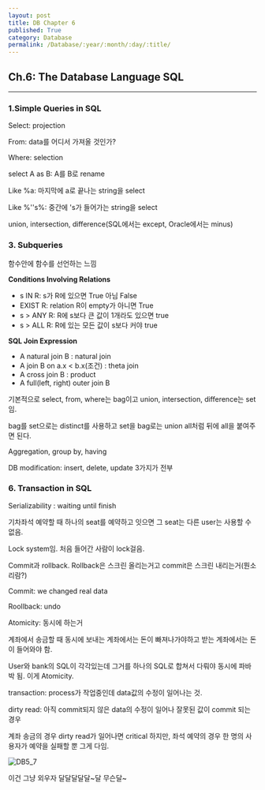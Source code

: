 ```yaml
---
layout: post
title: DB Chapter 6
published: True
category: Database
permalink: /Database/:year/:month/:day/:title/
---
```


## Ch.6: The Database Language SQL

------------

### 1.Simple Queries in SQL

Select: projection

From: data를 어디서 가져올 것인가?

Where: selection

select A as B: A를 B로 rename

Like %a: 마지막에 a로 끝나는 string을 select

Like %''s%: 중간에 's가 들어가는 string을 select

union, intersection, difference(SQL에서는 except, Oracle에서는 minus)

### 3. Subqueries

함수안에 함수를 선언하는 느낌

**Conditions Involving Relations**

* s IN R: s가 R에 있으면 True 아님 False
* EXIST R: relation R이 empty가 아니면 True 
* s > ANY R:  R에 s보다 큰 값이 1개라도 있으면 true
* s > ALL R: R에 있는 모든 값이 s보다 커야 true

**SQL Join Expression**

* A natural join B : natural join
* A join B on a.x < b.x(조건) : theta join
* A cross join B : product
* A full(left, right) outer join B

기본적으로 select, from, where는 bag이고 union, intersection, difference는 set임.

bag를 set으로는 distinct를 사용하고 set을 bag로는 union all처럼 뒤에 all을 붙여주면 된다.

Aggregation, group by, having

DB modification: insert, delete, update 3가지가 전부

###



### 6. Transaction in SQL

Serializability : waiting until finish

기차좌석 예약할 때 하나의 seat를 예약하고 잇으면 그 seat는 다른 user는 사용할 수 없음.

Lock system임. 처음 들어간 사람이 lock걸음.

Commit과 rollback. Rollback은 스크린 올리는거고 commit은 스크린 내리는거(뭔소리람?)

Commit: we changed real data

Roollback: undo



Atomicity: 동시에 하는거 

계좌에서 송금할 때 동시에 보내는 계좌에서는 돈이 빠져나가야하고 받는 계좌에서는 돈이 들어와야 함.

User와 bank의 SQL이 각각있는데 그거를 하나의 SQL로 합쳐서 다뤄야 동시에 파바박 됨. 이게 Atomicity.



transaction: process가 작업중인데 data값의 수정이 일어나는 것.

dirty read: 아직 commit되지 않은 data의 수정이 일어나 잘못된 값이 commit 되는 경우

계좌 송금의 경우 dirty read가 일어나면 critical 하지만, 좌석 예약의 경우 한 명의 사용자가 예약을 실패할 뿐 그게 다임.



![DB5_7](https://user-images.githubusercontent.com/43085342/58639036-175b3400-8331-11e9-95f8-0e36170a46f0.png)

이건 그냥 외우자 달달달달달~달 무슨달~

